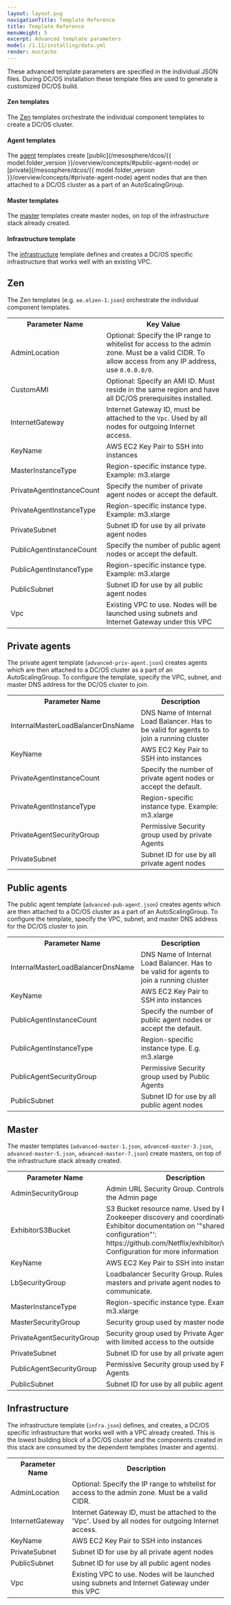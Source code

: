 ```yaml
---
layout: layout.pug
navigationTitle: Template Reference
title: Template Reference
menuWeight: 5
excerpt: Advanced template parameters
model: /1.11/installing/data.yml
render: mustache
---
```


These advanced template parameters are specified in the individual JSON files. During DC/OS installation these template files are used to generate a customized DC/OS build.

#### Zen templates
The [Zen](#zen) templates orchestrate the individual component templates to create a DC/OS cluster.

#### Agent templates
The [agent](#private-agent) templates create [public](/mesosphere/dcos/{{ model.folder_version }}/overview/concepts/#public-agent-node) or [private](/mesosphere/dcos/{{ model.folder_version }}/overview/concepts/#private-agent-node) agent nodes that are then attached to a DC/OS cluster as a part of an AutoScalingGroup.

#### Master templates
The [master](#master) templates create master nodes, on top of the infrastructure stack already created.

#### Infrastructure template
The [infrastructure](#infrastructure) template defines and creates a DC/OS specific infrastructure that works well with an existing VPC.


## <a name="zen"></a>Zen

The Zen templates (e.g. `ee.elzen-1.json`) orchestrate the individual component templates.

<table class="table">
  <tr>
    <th>Parameter Name</th>
    <th>Key Value</th>
  </tr>
  <tr>
    <td>AdminLocation</td>
    <td>Optional: Specify the IP range to whitelist for access to the admin zone. Must be a valid CIDR. To allow access from any IP address, use <code>0.0.0.0/0</code>.</td>
  </tr>
  <tr>
    <td>CustomAMI</td>
    <td>Optional: Specify an AMI ID. Must reside in the same region and have all DC/OS prerequisites installed.</td>
  </tr>
  <tr>
    <td>InternetGateway</td>
    <td>Internet Gateway ID, must be attached to the <code>Vpc</code>. Used by all nodes for outgoing Internet access.</td>
  </tr>
  <tr>
    <td>KeyName</td>
    <td>AWS EC2 Key Pair to SSH into instances</td>
  </tr>
  <tr>
    <td>MasterInstanceType</td>
    <td>Region-specific instance type. Example: m3.xlarge</td>
  </tr>
  <tr>
    <td>PrivateAgentInstanceCount</td>
    <td>Specify the number of private agent nodes or accept the default.</td>
  </tr>
  <tr>
    <td>PrivateAgentInstanceType</td>
    <td>Region-specific instance type. Example: m3.xlarge</td>
  </tr>
  <tr>
    <td>PrivateSubnet</td>
    <td>Subnet ID for use by all private agent nodes</td>
  </tr>
  <tr>
    <td>PublicAgentInstanceCount</td>
    <td>Specify the number of public agent nodes or accept the default.</td>
  </tr>
  <tr>
    <td>PublicAgentInstanceType</td>
    <td>Region-specific instance type. Example: m3.xlarge</td>
  </tr>
  <tr>
    <td>PublicSubnet</td>
    <td>Subnet ID for use by all public agent nodes</td>
  </tr>
  <tr>
    <td>Vpc</td>
    <td>Existing VPC to use. Nodes will be launched using subnets and Internet Gateway under this VPC</td>
  </tr>
</table>


## <a name="private-agent"></a>Private agents

The private agent template (`advanced-priv-agent.json`) creates agents which are then attached to a DC/OS cluster as a part of an AutoScalingGroup. To configure the template, specify the VPC, subnet, and master DNS address for the DC/OS cluster to join.

<table class="table">
  <tr>
    <th>Parameter Name</th>
    <th>Description</th>
  </tr>
  <tr>
    <td>InternalMasterLoadBalancerDnsName</td>
    <td>DNS Name of Internal Load Balancer. Has to be valid for agents to join a running cluster</td>
  </tr>
  <tr>
    <td>KeyName</td>
    <td>AWS EC2 Key Pair to SSH into instances</td>
  </tr>
  <tr>
    <td>PrivateAgentInstanceCount</td>
    <td>Specify the number of private agent nodes or accept the default.</td>
  </tr>
  <tr>
    <td>PrivateAgentInstanceType</td>
    <td>Region-specific instance type. Example: m3.xlarge</td>
  </tr>
  <tr>
    <td>PrivateAgentSecurityGroup</td>
    <td>Permissive Security group used by private Agents</td>
  </tr>
  <tr>
    <td>PrivateSubnet</td>
    <td>Subnet ID for use by all private agent nodes</td>
  </tr>
</table>



## <a name="public-agent"></a>Public agents

The public agent template (`advanced-pub-agent.json`) creates agents which are then attached to a DC/OS cluster as a part of an AutoScalingGroup. To configure the template, specify the VPC, subnet, and master DNS address for the DC/OS cluster to join.

<table class="table">
  <tr>
    <th>Parameter Name</th>
    <th>Description</th>
  </tr>
  <tr>
    <td>InternalMasterLoadBalancerDnsName</td>
    <td>DNS Name of Internal Load Balancer. Has to be valid for agents to join a running cluster</td>
  </tr>
  <tr>
    <td>KeyName</td>
    <td>AWS EC2 Key Pair to SSH into instances</td>
  </tr>
  <tr>
    <td>PublicAgentInstanceCount</td>
    <td>Specify the number of public agent nodes or accept the default.</td>
  </tr>
  <tr>
    <td>PublicAgentInstanceType</td>
    <td>Region-specific instance type. E.g. m3.xlarge</td>
  </tr>
  <tr>
    <td>PublicAgentSecurityGroup</td>
    <td>Permissive Security group used by Public Agents</td>
  </tr>
  <tr>
    <td>PublicSubnet</td>
    <td>Subnet ID for use by all public agent nodes</td>
  </tr>
</table>

## <a name="master"></a>Master

The master templates (`advanced-master-1.json`, `advanced-master-3.json`, `advanced-master-5.json`, `advanced-master-7.json`) create masters, on top of the infrastructure stack already created.

<table class="table">
  <tr>
    <th>Parameter Name</th>
    <th>Description</th>
  </tr>
  <tr>
    <td>AdminSecurityGroup</td>
    <td>Admin URL Security Group. Controls Access to the Admin page</td>
  </tr>
  <tr>
    <td>ExhibitorS3Bucket</td>
    <td>S3 Bucket resource name. Used by Exhibitor for Zookeeper discovery and coordination. See Exhibitor documentation on '"shared configuration"': https://github.com/Netflix/exhibitor/wiki/Shared-Configuration for more information</td>
  </tr>
  <tr>
    <td>KeyName</td>
    <td>AWS EC2 Key Pair to SSH into instances</td>
  </tr>
  <tr>
    <td>LbSecurityGroup</td>
    <td>Loadbalancer Security Group. Rules allow masters and private agent nodes to communicate.</td>
  </tr>
  <tr>
    <td>MasterInstanceType</td>
    <td>Region-specific instance type.  Example: m3.xlarge</td>
  </tr>
  <tr>
    <td>MasterSecurityGroup</td>
    <td>Security group used by master nodes</td>
  </tr>
  <tr>
    <td>PrivateAgentSecurityGroup</td>
    <td>Security group used by Private Agents, typically with limited access to the outside</td>
  </tr>
  <tr>
    <td>PrivateSubnet</td>
    <td>Subnet ID for use by all private agent nodes</td>
  </tr>
  <tr>
    <td>PublicAgentSecurityGroup</td>
    <td>Permissive Security group used by Public Agents</td>
  </tr>
  <tr>
    <td>PublicSubnet</td>
    <td>Subnet ID for use by all public agent nodes</td>
  </tr>
</table>

## <a name="infrastructure"></a>Infrastructure

The infrastructure template (`infra.json`) defines, and creates, a DC/OS specific infrastructure that works well with a VPC already created. This is the lowest building block of a DC/OS cluster and the components created in this stack are consumed by the dependent templates (master and agents).

<table class="table">
  <tr>
    <th>Parameter Name</th>
    <th>Description</th>
  </tr>
  <tr>
    <td>AdminLocation</td>
    <td>Optional: Specify the IP range to whitelist for access to the admin zone. Must be a valid CIDR.</td>
  </tr>
  <tr>
    <td>InternetGateway</td>
    <td>Internet Gateway ID, must be attached to the 'Vpc'. Used by all nodes for outgoing Internet access.</td>
  </tr>
  <tr>
    <td>KeyName</td>
    <td>AWS EC2 Key Pair to SSH into instances</td>
  </tr>
  <tr>
    <td>PrivateSubnet</td>
    <td>Subnet ID for use by all private agent nodes</td>
  </tr>
  <tr>
    <td>PublicSubnet</td>
    <td>Subnet ID for use by all public agent nodes</td>
  </tr>
  <tr>
    <td>Vpc</td>
    <td>Existing VPC to use. Nodes will be launched using subnets and Internet Gateway under this VPC</td>
  </tr>
</table>
